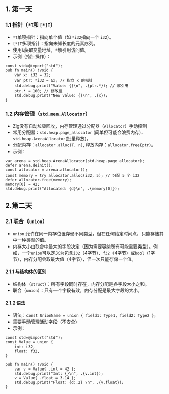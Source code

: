 ## 1. 第一天
### 1.1 指针（`*T`和 `[*]T`）
* `*T`单项指针：指向单个值（如 `*i32`指向一个 `i32`）。
* `[*]T`多项指针：指向未知长度的元素序列。
* 使用`&`获取变量地址，`*`解引用访问值。
* 示例（指针操作）：
```zig
const std=@import("std");
pub fn main() !void {
	var x: i32 = 32; 
	var ptr: *i32 = &x; // 指向 x 的指针
	std.debug.print("Value: {}\n", .{ptr.*}); // 解引用
	ptr.* = 100; // 修改值
	std.debug.print("New value: {}\n", .{x});
}
```

### 1.2 内存管理（`std.mem.Allocator`）
* Zig没有自动垃圾回收，内存管理通过分配器（`Allocator`）手动控制
* 常用分配器：`std.heap.page_allocator` (简单但可能会浪费内存)、`std.heap.ArenaAllocator`(批量释放)。
* 分配内存：`allocator.alloc(T, n)`, 释放内存：`allocator.free(ptr)`。
* 示例：
```zig
var arena = std.heap.ArenaAllocator(std.heap.page_allocator);
defer arena.deinit();
const allocator = arena.allocator();
const memory = try allocator.alloc(i32, 5); // 分配 5 个 i32
defer allocator.free(memory);
memory[0] = 42;
std.debug.print("Allocated: {d}\n", .{memory[0]});
```

## 2.第二天
### 2.1 联合（`union`）
* `union` 允许在同一内存位置存储不同类型，但在任何给定时间点，只能存储其中一种类型的值。
* 内存大小由联合中最大的字段决定（因为需要容纳所有可能需要类型）。例如，一个`union`可以定义为包含`i32`（4字节）、`f32`（4字节）或`bool`（1字节），内存分配会取最大值（4字节），但一次只能存储一个值。
#### 2.1.1 与结构体的区别
* 结构体（`struct`）：所有字段同时存在，内存分配是各字段大小之和。
* 联合（`union`）：只有一个字段有效，内存分配是最大字段的大小。
#### 2.1.2 语法
* 语法：`const UnionName = union { field1: Type1, field2: Type2 };`
* 需要手动管理活动字段（不安全）
* 示例：
```zig
const std=@import("std");
const Value = union {
	int: i32,
	float: f32,
}

pub fn main() !void {
	var v = Value{ .int = 42 };
	std.debug.print("Int: {}\n", .{v.int});
	v = Value{ .float = 3.14 };
	std.debug.print("Float: {d:.2} \n", .{v.float});
}
```
